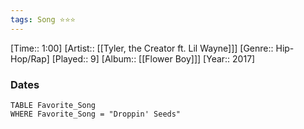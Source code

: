 ```yaml
---
tags: Song ⭐⭐⭐ 
---
```

[Time:: 1:00]
[Artist:: [[Tyler, the Creator ft. Lil Wayne]]]
[Genre:: Hip-Hop/Rap]
[Played:: 9]
[Album:: [[Flower Boy]]]
[Year:: 2017]
### Dates
````dataview
TABLE Favorite_Song
WHERE Favorite_Song = "Droppin' Seeds"
````